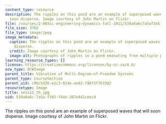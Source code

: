 ```yaml
---
content_type: resource
description: The ripples on this pond are an example of superposed waves that will
  soon disperse. Image courtesy of John Martin on Flickr.
file: /courses/2-003sc-engineering-dynamics-fall-2011/539a0a6c7a5af345f44e207e441ceecd_sess12_th.jpg
file_size: 3762
file_type: image/jpeg
image_metadata:
  caption: The ripples on this pond are an example of superposed waves that will soon
    disperse.
  credit: Image courtesy of John Martin on Flickr.
  image-alt: Photographs of ripples in a pond emanating from multiple points.
learning_resource_types: []
license: https://creativecommons.org/licenses/by-nc-sa/4.0/
ocw_type: OCWImage
parent_title: Vibration of Multi-Degree-of-Freedom Systems
parent_type: CourseSection
parent_uid: c9bc5d26-e2c3-014e-ae82-f96f3f7633d2
resourcetype: Image
title: sess12_th.jpg
uid: 539a0a6c-7a5a-f345-f44e-207e441ceecd
---
```

The ripples on this pond are an example of superposed waves that will soon disperse. Image courtesy of John Martin on Flickr.